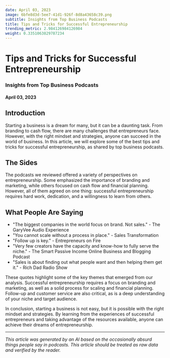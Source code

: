 ```yaml
---
date: April 03, 2023
image: 6bfe8d3d-5ee7-41d1-926f-8d8a43658c39.png
subtitle: Insights from Top Business Podcasts
title: Tips and Tricks for Successful Entrepreneurship
trending_metric: 2.984126984126984
weight: 0.3351063829787234
---
```

# Tips and Tricks for Successful Entrepreneurship
### Insights from Top Business Podcasts
#### April 03, 2023

## Introduction
Starting a business is a dream for many, but it can be a daunting task. From branding to cash flow, there are many challenges that entrepreneurs face. However, with the right mindset and strategies, anyone can succeed in the world of business. In this article, we will explore some of the best tips and tricks for successful entrepreneurship, as shared by top business podcasts.

## The Sides
The podcasts we reviewed offered a variety of perspectives on entrepreneurship. Some emphasized the importance of branding and marketing, while others focused on cash flow and financial planning. However, all of them agreed on one thing: successful entrepreneurship requires hard work, dedication, and a willingness to learn from others.

## What People Are Saying
- "The biggest companies in the world focus on brand. Not sales." - The GaryVee Audio Experience
- "You cannot scale without a process in place." - Sales Transformation
- "Follow up is key." - Entrepreneurs on Fire
- "Very few creators have the capacity and know-how to fully serve the niche." - The Smart Passive Income Online Business and Blogging Podcast
- "Sales is about finding out what people want and then helping them get it." - Rich Dad Radio Show

These quotes highlight some of the key themes that emerged from our analysis. Successful entrepreneurship requires a focus on branding and marketing, as well as a solid process for scaling and financial planning. Follow-up and customer service are also critical, as is a deep understanding of your niche and target audience.

In conclusion, starting a business is not easy, but it is possible with the right mindset and strategies. By learning from the experiences of successful entrepreneurs and taking advantage of the resources available, anyone can achieve their dreams of entrepreneurship.

 --- 

*This article was generated by an AI based on the occasionally absurd things people say in podcasts. This article should be treated as raw data and verified by the reader.*
